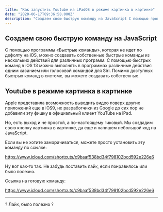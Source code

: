 ```yaml
---
title: "Как запустить Youtube на iPadOS в режиме картинка в картинке"
date: "2020-06-17T09:36:58.000Z"
description: "Создаем свою быструю команду на JavaScript С помощью программы «Быстрые команды», которая не идет по дефолту на iOS, можно созда"
---
```


<h2 id="-javascript">Создаем свою быструю команду на JavaScript</h2><p>С помощью программы «Быстрые команды», которая не идет по дефолту на iOS, можно создавать собственные быстрые команды из нескольких действий для различных программ. С помощью быстрых команд в iOS 13 можно выполнять в программах различные действия одним касанием или голосовой командой для Siri. Помимо доступных быстрых команд в системе, вы можете создавать собственные.</p><h2 id="youtube-">Youtube в режиме картинка в картинке</h2><p>Apple представила возможность выводить видео поверх других приложений еще в iOS9, но разработчики из Google до сих пор не добавили эту фишку в официальный клиент YouTube на iPad.</p><p>Но, есть выход и не простой, а по-настоящему гиковый. Мы создадим свою кнопку картинка в картинке, да еще и напишем небольшой код на JavaScript.</p><p>Если вы не хотите заморачиваться, можете просто установить эту команду по ссылке:</p><a target="_blank" href="https://www.icloud.com/shortcuts/c9baaf538bd34f798102bcd592e226e6">https://www.icloud.com/shortcuts/c9baaf538bd34f798102bcd592e226e6</a><p>Ну вот как-то так. Не забудь поставить лайк, если понравилось или было полезно.</p><p>Ссылка на готовую команду:</p><a target="_blank" href="https://www.icloud.com/shortcuts/c9baaf538bd34f798102bcd592e226e6">https://www.icloud.com/shortcuts/c9baaf538bd34f798102bcd592e226e6</a><hr>
<div onclick="likePost();this.innerHTML='Спасибо!'" class="likeButton">
     ? Лайк, было полезно ?
</div>

